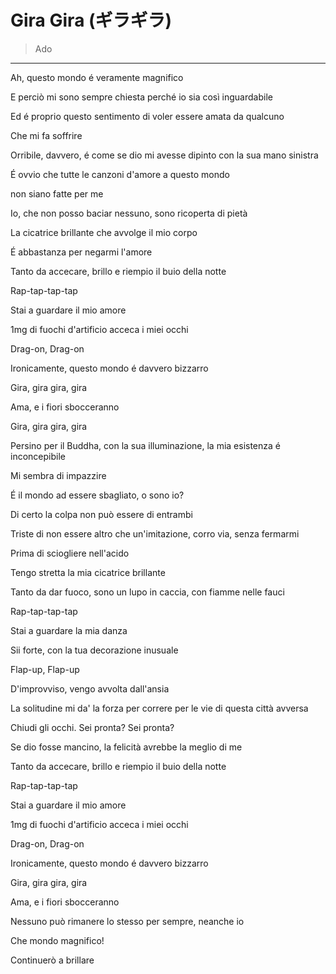 # Gira Gira (ギラギラ)
> Ado

---

Ah, questo mondo é veramente magnifico

E perciò mi sono sempre chiesta perché io sia così inguardabile

Ed é proprio questo sentimento di voler essere amata da qualcuno

Che mi fa soffrire

Orribile, davvero, é come se dio mi avesse dipinto con la sua mano sinistra

É ovvio che tutte le canzoni d'amore a questo mondo

non siano fatte per me

Io, che non posso baciar nessuno, sono ricoperta di pietà

La cicatrice brillante che avvolge il mio corpo

É abbastanza per negarmi l'amore

Tanto da accecare, brillo e riempio il buio della notte

Rap-tap-tap-tap

Stai a guardare il mio amore

1mg di fuochi d'artificio acceca i miei occhi

Drag-on, Drag-on

Ironicamente, questo mondo é davvero bizzarro

Gira, gira gira, gira

Ama, e i fiori sbocceranno



Gira, gira gira, gira

Persino per il Buddha, con la sua illuminazione, la mia esistenza é inconcepibile

Mi sembra di impazzire

É il mondo ad essere sbagliato, o sono io?

Di certo la colpa non può essere di entrambi

Triste di non essere altro che un'imitazione, corro via, senza fermarmi

Prima di sciogliere nell'acido

Tengo stretta la mia cicatrice brillante

Tanto da dar fuoco, sono un lupo in caccia, con fiamme nelle fauci

Rap-tap-tap-tap

Stai a guardare la mia danza

Sii forte, con la tua decorazione inusuale

Flap-up, Flap-up

D'improvviso, vengo avvolta dall'ansia

La solitudine mi da' la forza per correre per le vie di questa città avversa

Chiudi gli occhi. Sei pronta? Sei pronta?

Se dio fosse mancino, la felicità avrebbe la meglio di me

Tanto da accecare, brillo e riempio il buio della notte

Rap-tap-tap-tap

Stai a guardare il mio amore

1mg di fuochi d'artificio acceca i miei occhi

Drag-on, Drag-on

Ironicamente, questo mondo é davvero bizzarro

Gira, gira gira, gira

Ama, e i fiori sbocceranno

Nessuno può rimanere lo stesso per sempre, neanche io

Che mondo magnifico!

Continuerò a brillare

